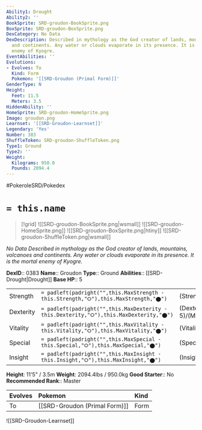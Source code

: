 ```yaml
---
Ability1: Drought
Ability2: ''
BookSprite: SRD-groudon-BookSprite.png
BoxSprite: SRD-groudon-BoxSprite.png
DexCategory: No Data
DexDescription: Described in mythology as the God creator of lands, mountains, volcanoes
  and continents. Any water or clouds evaporate in its presence. It is the mortal
  enemy of Kyogre.
EventAbilities: ''
Evolutions:
- Evolves: To
  Kind: Form
  Pokemon: '[[SRD-Groudon (Primal Form)]]'
GenderType: N
Height:
  Feet: 11.5
  Meters: 3.5
HiddenAbility: ''
HomeSprite: SRD-groudon-HomeSprite.png
Image: groudon.png
Learnset: '[[SRD-Groudon-Learnset]]'
Legendary: 'Yes'
Number: 383
ShuffleToken: SRD-groudon-ShuffleToken.png
Type1: Ground
Type2: ''
Weight:
  Kilograms: 950.0
  Pounds: 2094.4
---
```


#PokeroleSRD/Pokedex

# `= this.name`

> [!grid]
> ![[SRD-groudon-BookSprite.png|wsmall]]
> ![[SRD-groudon-HomeSprite.png]]
> ![[SRD-groudon-BoxSprite.png|htiny]]
> ![[SRD-groudon-ShuffleToken.png|wsmall]]


*No Data*
*Described in mythology as the God creator of lands, mountains, volcanoes and continents. Any water or clouds evaporate in its presence. It is the mortal enemy of Kyogre.*

**DexID**:: 0383
**Name**:: Groudon
**Type**:: Ground
**Abilities**:: [[SRD-Drought|Drought]]
**Base HP**:: 5

|           |                                                                                        |                                          |
| --------- | -------------------------------------------------------------------------------------- | ---------------------------------------- |
| Strength  | `= padleft(padright("",this.MaxStrength - this.Strength,"⭘"),this.MaxStrength,"⬤")`    | (Strength::8)/(MaxStrength::8)   |
| Dexterity | `= padleft(padright("",this.MaxDexterity - this.Dexterity,"⭘"),this.MaxDexterity,"⬤")` | (Dexterity:: 5)/(MaxDexterity::5) |
| Vitality  | `= padleft(padright("",this.MaxVitality - this.Vitality,"⭘"),this.MaxVitality,"⬤")`    | (Vitality::7)/(MaxVitality::7)   |
| Special   | `= padleft(padright("",this.MaxSpecial - this.Special,"⭘"),this.MaxSpecial,"⬤")`       | (Special::6)/(MaxSpecial::6)     |
| Insight   | `= padleft(padright("",this.MaxInsight - this.Insight,"⭘"),this.MaxInsight,"⬤")`       | (Insight::5)/(MaxInsight::5)     |

**Height**: 11'5" / 3.5m
**Weight**: 2094.4lbs / 950.0kg
**Good Starter**:: No
**Recommended Rank**:: Master

| Evolves   | Pokemon                       | Kind   |
|:----------|:------------------------------|:-------|
| To        | [[SRD-Groudon (Primal Form)]] | Form   |

![[SRD-Groudon-Learnset]]